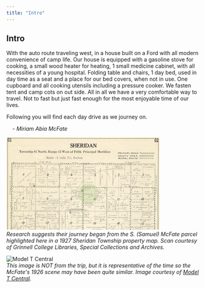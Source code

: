 ```yaml
---  
title: "Intro"  
---  
```

## Intro
With the auto route traveling west, in a house built on a Ford with all modern convenience of camp life. Our house is equipped with a gasoline stove for cooking, a small wood heater for heating, 1 small medicine cabinet, with all necessities of a young hospital. Folding table and chairs, 1 day bed, used in day time as a seat and a place for our bed covers, when not in use. One cupboard and all cooking utensils including a pressure cooker. We fasten tent and camp cots on out side. All in all we have a very comfortable way to travel. Not to fast but just fast enough for the most enjoyable time of our lives.

Following you will find each day drive as we journey on.

&nbsp;&nbsp;&nbsp;&nbsp;- *Miriam Abia McFate*

![The McFate Farmstead](/objects/SheridanTownshipJPG-Cropped-Highlighted.jpg)  
*Research suggests their journey began from the S. (Samuel) McFate parcel highlighted here in a 1927 Sheridan Township property map.  Scan courtesy of Grinnell College Libraries, Special Collections and Archives.*

![Model T Central](https://summittservices.blob.core.windows.net/1926/xroadstercamper2.jpg.pagespeed.ic.QiVE5gG7ZN.jpg)  
*This image is NOT from the trip, but it is representative of the time so the McFate's 1926 scene may have been quite similar. Image courtesy of [Model T Central](https://www.modeltcentral.com/model-t-ford-campers.html).*

